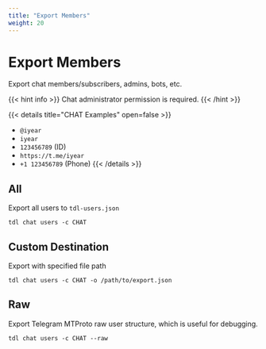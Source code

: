 ```yaml
---
title: "Export Members"
weight: 20
---
```


# Export Members

Export chat members/subscribers, admins, bots, etc.

{{< hint info >}}
Chat administrator permission is required.
{{< /hint >}}

{{< details title="CHAT Examples" open=false >}}

- `@iyear`
- `iyear`
- `123456789` (ID)
- `https://t.me/iyear`
- `+1 123456789` (Phone)
  {{< /details >}}

## All

Export all users to `tdl-users.json`

```
tdl chat users -c CHAT
```

## Custom Destination

Export with specified file path

```
tdl chat users -c CHAT -o /path/to/export.json
```

## Raw

Export Telegram MTProto raw user structure, which is useful for debugging.

```
tdl chat users -c CHAT --raw
```
